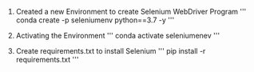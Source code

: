 1. Created a new Environment to create Selenium WebDriver Program
    ''' conda create -p seleniumenv python==3.7 -y '''

2. Activating the Environment
    ''' conda activate seleniumenev '''

3. Create requirements.txt to install Selenium
    ''' pip install -r requirements.txt '''

    


